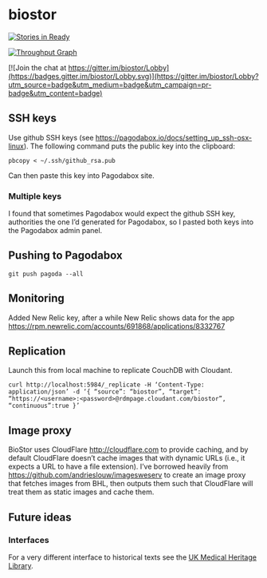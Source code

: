# biostor

[![Stories in Ready](https://badge.waffle.io/rdmpage/biostor.png?label=ready&title=Ready)](https://waffle.io/rdmpage/biostor)

[![Throughput Graph](https://graphs.waffle.io/rdmpage/biostor/throughput.svg)](https://waffle.io/rdmpage/biostor/metrics/throughput)

[![Join the chat at https://gitter.im/biostor/Lobby](https://badges.gitter.im/biostor/Lobby.svg)](https://gitter.im/biostor/Lobby?utm_source=badge&utm_medium=badge&utm_campaign=pr-badge&utm_content=badge)


## SSH keys

Use github SSH keys (see https://pagodabox.io/docs/setting_up_ssh-osx-linux). The following command puts the public key into the clipboard:

    pbcopy < ~/.ssh/github_rsa.pub

Can then paste this key into Pagodabox site.

### Multiple keys

I found that sometimes Pagodabox would expect the github SSH key, authorities the one I’d generated for Pagodabox, so I pasted both keys into the Pagodabox admin panel.

## Pushing to Pagodabox

    git push pagoda --all

## Monitoring

Added New Relic key, after a while New Relic shows data for the app https://rpm.newrelic.com/accounts/691868/applications/8332767

## Replication

Launch this from local machine to replicate CouchDB with Cloudant.
````
curl http://localhost:5984/_replicate -H ‘Content-Type: application/json’ -d ‘{ “source”: “biostor”, “target”: “https://<username>:<password>@rdmpage.cloudant.com/biostor”, “continuous”:true }’
````

## Image proxy

BioStor uses CloudFlare http://cloudflare.com to provide caching, and by default CloudFlare doesn’t cache images that with dynamic URLs (i.e., it expects a URL to have a file extension). I’ve borrowed heavily from https://github.com/andrieslouw/imagesweserv to create an image proxy that fetches images from BHL, then outputs them such that CloudFlare will treat them as static images and cache them.

## Future ideas

### Interfaces

For a very different interface to historical texts see the [UK Medical Heritage Library](https://ukmhl.historicaltexts.jisc.ac.uk/home).



